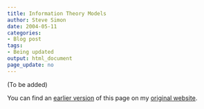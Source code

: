 ```yaml
---
title: Information Theory Models
author: Steve Simon
date: 2004-05-11
categories:
- Blog post
tags:
- Being updated
output: html_document
page_update: no
---
```


(To be added)

<!---More--->

You can find an [earlier version](http://www.pmean.com/04/information.html) of this page on my [original website](http://www.pmean.com/original_site.html).
